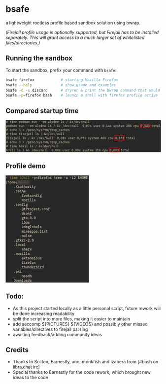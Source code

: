 # bsafe

a lightweight rootless profile based sandbox solution using bwrap.

*(Firejail profile usage is optionally supported, but Firejail has to be installed separately. This will grant access to a much larger set of whitelisted files/directories.)*

## Running the sandbox

To start the sandbox, prefix your command with `bsafe`:

```bash
bsafe firefox            # starting Mozilla Firefox
bsafe --help             # show usage and examples
bsafe -d -s discord      # dryrun & print the bwrap command that would be executed starting discord
bsafe -p=firefox bash    # launch a shell with firefox profile active
```

## Compared startup time
![podman firejail and bsafe startup times compared](/assets/images/startuptime.jpg)

## Profile demo
![home folder files visible to sandboxed firefox](/assets/images/profiledemo.jpg)


## Todo:
- As this project started locally as a little personal script, future rework will be done increasing readability
- split the script into more files, making it easier to maintain
- add seccomp ${PICTURES} ${VIDEOS} and possibly other missed variables/directives to firejail parsing
- awaiting feedback/adding community ideas

## Credits
- Thanks to Soliton, Earnestly, ano, monkfish and izabera from [#bash on libra.chat irc]
- Special thanks to Earnestly for the code rework, which brought new ideas to the code
